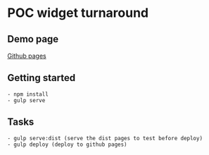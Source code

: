 # POC widget turnaround

## Demo page

[Github pages](https://sqli.github.io/POC-widget-turnaround/SWAN/)

## Getting started
    - npm install
    - gulp serve 
 
## Tasks
    - gulp serve:dist (serve the dist pages to test before deploy)
    - gulp deploy (deploy to github pages)
